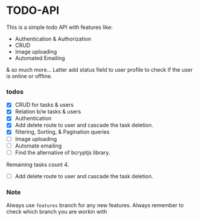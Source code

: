 # TODO-API
This is a simple todo API with features like:
- Authentication & Authorization
- CRUD
- Image uploading
- Automated Emailing

& so much more...
Latter add status field to user profile to check if the user is online or offline.

### todos
- [x] CRUD for tasks & users
- [x] Relation b/w tasks & users
- [x] Authentication
- [x] Add delete route to user and cascade the task deletion.
- [x] filtering, Sorting, & Pagination queries
- [ ] Image uploading
- [ ] Automate emailing
- [ ] Find the alternative of bcryptjs library.

Remaining tasks count 4.
- [ ] Add delete route to user and cascade the task deletion.

### Note
Always use `features` branch for any new features.
Always remember to check which branch you are workin with
